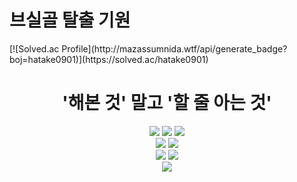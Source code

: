   <h1>브실골 탈출 기원</h1>
  [![Solved.ac Profile](http://mazassumnida.wtf/api/generate_badge?boj=hatake0901)](https://solved.ac/hatake0901)

  
<div align=center>
  <h1>'해본 것' 말고 '할 줄 아는 것'</h1>
  <img src="https://img.shields.io/badge/Kubernetes-326CE5?style=for-the-badge&logo=Kubernetes&logoColor=white">
  <img src="https://img.shields.io/badge/Docker-2496ED?style=for-the-badge&logo=Docker&logoColor=white">
  <img src="https://img.shields.io/badge/linux-FCC624?style=for-the-badge&logo=linux&logoColor=black">
  <br>
  <img src="https://img.shields.io/badge/django-092E20?style=for-the-badge&logo=django&logoColor=white">
  <img src="https://img.shields.io/badge/node.js-339933?style=for-the-badge&logo=Node.js&logoColor=white">
  <br>
  <img src="https://img.shields.io/badge/oracle-F80000?style=for-the-badge&logo=oracle&logoColor=white">
  <img src="https://img.shields.io/badge/mysql-4479A1?style=for-the-badge&logo=mysql&logoColor=white">
  <br>
  <img src="https://img.shields.io/badge/Python-3776AB?style=for-the-badge&logo=Python&logoColor=white">
</div>




